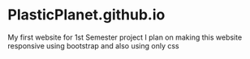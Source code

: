 # PlasticPlanet.github.io
My first website for 1st Semester project
I plan on making this website responsive using bootstrap and also using only css
